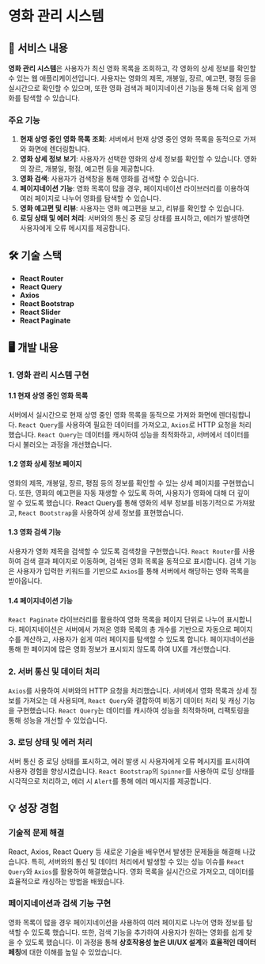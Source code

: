 # 영화 관리 시스템

## 📜 서비스 내용

**영화 관리 시스템**은 사용자가 최신 영화 목록을 조회하고, 각 영화의 상세 정보를 확인할 수 있는 웹 애플리케이션입니다. 사용자는 영화의 제목, 개봉일, 장르, 예고편, 평점 등을 실시간으로 확인할 수 있으며, 또한 영화 검색과 페이지네이션 기능을 통해 더욱 쉽게 영화를 탐색할 수 있습니다.

### 주요 기능

1. **현재 상영 중인 영화 목록 조회**: 서버에서 현재 상영 중인 영화 목록을 동적으로 가져와 화면에 렌더링합니다.
2. **영화 상세 정보 보기**: 사용자가 선택한 영화의 상세 정보를 확인할 수 있습니다. 영화의 장르, 개봉일, 평점, 예고편 등을 제공합니다.
3. **영화 검색**: 사용자가 검색창을 통해 영화를 검색할 수 있습니다.
4. **페이지네이션 기능**: 영화 목록이 많을 경우, 페이지네이션 라이브러리를 이용하여 여러 페이지로 나누어 영화를 탐색할 수 있습니다.
5. **영화 예고편 및 리뷰**: 사용자는 영화 예고편을 보고, 리뷰를 확인할 수 있습니다.
6. **로딩 상태 및 에러 처리**: 서버와의 통신 중 로딩 상태를 표시하고, 에러가 발생하면 사용자에게 오류 메시지를 제공합니다.

## 🛠 기술 스택

- **React Router**
- **React Query**
- **Axios**
- **React Bootstrap**
- **React Slider**
- **React Paginate**

## 🖥 개발 내용

### 1. 영화 관리 시스템 구현

#### 1.1 현재 상영 중인 영화 목록

서버에서 실시간으로 현재 상영 중인 영화 목록을 동적으로 가져와 화면에 렌더링합니다. `React Query`를 사용하여 필요한 데이터를 가져오고, `Axios`로 HTTP 요청을 처리했습니다. `React Query`는 데이터를 캐시하여 성능을 최적화하고, 서버에서 데이터를 다시 불러오는 과정을 개선했습니다.

#### 1.2 영화 상세 정보 페이지

영화의 제목, 개봉일, 장르, 평점 등의 정보를 확인할 수 있는 상세 페이지를 구현했습니다. 또한, 영화의 예고편을 자동 재생할 수 있도록 하여, 사용자가 영화에 대해 더 깊이 알 수 있도록 했습니다. React Query를 통해 영화의 세부 정보를 비동기적으로 가져왔고, `React Bootstrap`을 사용하여 상세 정보를 표현했습니다.

#### 1.3 영화 검색 기능

사용자가 영화 제목을 검색할 수 있도록 검색창을 구현했습니다. `React Router`를 사용하여 검색 결과 페이지로 이동하며, 검색된 영화 목록을 동적으로 표시합니다. 검색 기능은 사용자가 입력한 키워드를 기반으로 `Axios`를 통해 서버에서 해당하는 영화 목록을 받아옵니다.

#### 1.4 페이지네이션 기능

`React Paginate` 라이브러리를 활용하여 영화 목록을 페이지 단위로 나누어 표시합니다. 페이지네이션은 서버에서 가져온 영화 목록의 총 개수를 기반으로 자동으로 페이지 수를 계산하고, 사용자가 쉽게 여러 페이지를 탐색할 수 있도록 합니다. 페이지네이션을 통해 한 페이지에 많은 영화 정보가 표시되지 않도록 하여 UX를 개선했습니다.

### 2. 서버 통신 및 데이터 처리

`Axios`를 사용하여 서버와의 HTTP 요청을 처리했습니다. 서버에서 영화 목록과 상세 정보를 가져오는 데 사용되며, `React Query`와 결합하여 비동기 데이터 처리 및 캐싱 기능을 구현했습니다. `React Query`는 데이터를 캐시하여 성능을 최적화하며, 리팩토링을 통해 성능을 개선할 수 있었습니다.

### 3. 로딩 상태 및 에러 처리

서버 통신 중 로딩 상태를 표시하고, 에러 발생 시 사용자에게 오류 메시지를 표시하여 사용자 경험을 향상시켰습니다. `React Bootstrap`의 `Spinner`를 사용하여 로딩 상태를 시각적으로 처리하고, 에러 시 `Alert`를 통해 에러 메시지를 제공합니다.

## 💡 성장 경험

### **기술적 문제 해결**

React, Axios, React Query 등 새로운 기술을 배우면서 발생한 문제들을 해결해 나갔습니다. 특히, 서버와의 통신 및 데이터 처리에서 발생할 수 있는 성능 이슈를 `React Query`와 `Axios`를 활용하여 해결했습니다. 영화 목록을 실시간으로 가져오고, 데이터를 효율적으로 캐싱하는 방법을 배웠습니다.

### **페이지네이션과 검색 기능 구현**

영화 목록이 많을 경우 페이지네이션을 사용하여 여러 페이지로 나누어 영화 정보를 탐색할 수 있도록 했습니다. 또한, 검색 기능을 추가하여 사용자가 원하는 영화를 쉽게 찾을 수 있도록 했습니다. 이 과정을 통해 **상호작용성 높은 UI/UX 설계**와 **효율적인 데이터 페칭**에 대한 이해를 높일 수 있었습니다.
